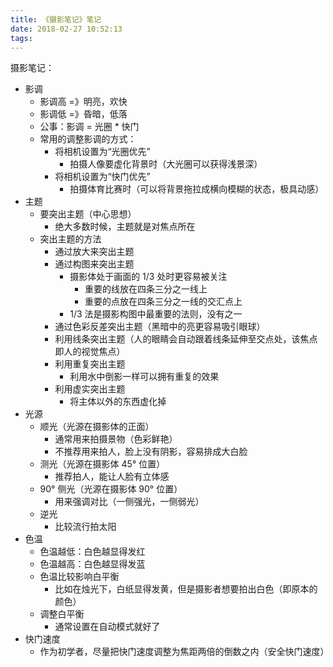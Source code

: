 ```yaml
---
title: 《摄影笔记》笔记
date: 2018-02-27 10:52:13
tags:
---
```


摄影笔记：
- 影调
    - 影调高 =》明亮，欢快
    - 影调低 =》昏暗，低落
    - 公事：影调 = 光圈 * 快门
    - 常用的调整影调的方式：
        - 将相机设置为“光圈优先”
            - 拍摄人像要虚化背景时（大光圈可以获得浅景深）
        - 将相机设置为“快门优先”
            - 拍摄体育比赛时（可以将背景拖拉成横向模糊的状态，极具动感）
- 主题
    - 要突出主题（中心思想）
        - 绝大多数时候，主题就是对焦点所在
    - 突出主题的方法
        - 通过放大来突出主题
        - 通过构图来突出主题
            - 摄影体处于画面的 1/3 处时更容易被关注
                - 重要的线放在四条三分之一线上
                - 重要的点放在四条三分之一线的交汇点上
            - 1/3 法是摄影构图中最重要的法则，没有之一
        - 通过色彩反差突出主题（黑暗中的亮更容易吸引眼球）
        - 利用线条突出主题（人的眼睛会自动跟着线条延伸至交点处，该焦点即人的视觉焦点）
        - 利用重复突出主题
            - 利用水中倒影一样可以拥有重复的效果
        - 利用虚实突出主题
            - 将主体以外的东西虚化掉
- 光源
    - 顺光（光源在摄影体的正面）
        - 通常用来拍摄景物（色彩鲜艳）
        - 不推荐用来拍人，脸上没有阴影，容易排成大白脸
    - 测光（光源在摄影体 45° 位置）
        - 推荐拍人，能让人脸有立体感
    - 90° 侧光（光源在摄影体 90° 位置）
        - 用来强调对比（一侧强光，一侧弱光）
    - 逆光
        - 比较流行拍太阳
- 色温
    - 色温越低：白色越显得发红
    - 色温越高：白色越显得发蓝
    - 色温比较影响白平衡
        - 比如在烛光下，白纸显得发黄，但是摄影者想要拍出白色（即原本的颜色）
    - 调整白平衡
        - 通常设置在自动模式就好了
- 快门速度
    - 作为初学者，尽量把快门速度调整为焦距两倍的倒数之内（安全快门速度）
